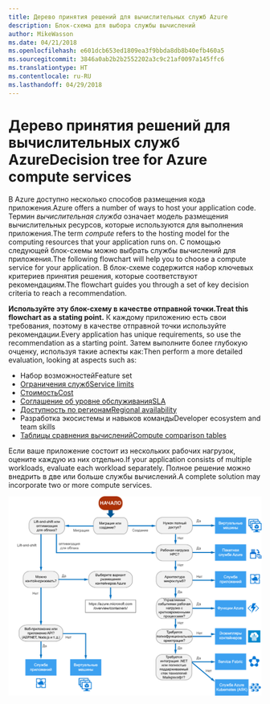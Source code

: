 ```yaml
---
title: Дерево принятия решений для вычислительных служб Azure
description: Блок-схема для выбора службы вычислений
author: MikeWasson
ms.date: 04/21/2018
ms.openlocfilehash: e601dcb653ed1809ea3f9bbda8db8b40efb460a5
ms.sourcegitcommit: 3846a0ab2b2b2552202a3c9c21af0097a145ffc6
ms.translationtype: HT
ms.contentlocale: ru-RU
ms.lasthandoff: 04/29/2018
---
```

# <a name="decision-tree-for-azure-compute-services"></a><span data-ttu-id="e5244-103">Дерево принятия решений для вычислительных служб Azure</span><span class="sxs-lookup"><span data-stu-id="e5244-103">Decision tree for Azure compute services</span></span>

<span data-ttu-id="e5244-104">В Azure доступно несколько способов размещения кода приложения.</span><span class="sxs-lookup"><span data-stu-id="e5244-104">Azure offers a number of ways to host your application code.</span></span> <span data-ttu-id="e5244-105">Термин *вычислительная служба* означает модель размещения вычислительных ресурсов, которые используются для выполнения приложения.</span><span class="sxs-lookup"><span data-stu-id="e5244-105">The term *compute* refers to the hosting model for the computing resources that your application runs on.</span></span> <span data-ttu-id="e5244-106">С помощью следующей блок-схемы можно выбрать службы вычислений для приложения.</span><span class="sxs-lookup"><span data-stu-id="e5244-106">The following flowchart will help you to choose a compute service for your application.</span></span> <span data-ttu-id="e5244-107">В блок-схеме содержится набор ключевых критериев принятия решения, которые соответствуют рекомендациям.</span><span class="sxs-lookup"><span data-stu-id="e5244-107">The flowchart guides you through a set of key decision criteria to reach a recommendation.</span></span> 

<span data-ttu-id="e5244-108">**Используйте эту блок-схему в качестве отправной точки.**</span><span class="sxs-lookup"><span data-stu-id="e5244-108">**Treat this flowchart as a stating point.**</span></span> <span data-ttu-id="e5244-109">К каждому приложению есть свои требования, поэтому в качестве отправной точки используйте рекомендации.</span><span class="sxs-lookup"><span data-stu-id="e5244-109">Every application has unique requirements, so use the recommendation as a starting point.</span></span> <span data-ttu-id="e5244-110">Затем выполните более глубокую очценку, используя такие аспекты как:</span><span class="sxs-lookup"><span data-stu-id="e5244-110">Then perform a more detailed evaluation, looking at aspects such as:</span></span>
 
- <span data-ttu-id="e5244-111">Набор возможностей</span><span class="sxs-lookup"><span data-stu-id="e5244-111">Feature set</span></span>
- [<span data-ttu-id="e5244-112">Ограничения служб</span><span class="sxs-lookup"><span data-stu-id="e5244-112">Service limits</span></span>](/azure/azure-subscription-service-limits)
- [<span data-ttu-id="e5244-113">Стоимость</span><span class="sxs-lookup"><span data-stu-id="e5244-113">Cost</span></span>](https://azure.microsoft.com/pricing/)
- [<span data-ttu-id="e5244-114">Соглашение об уровне обслуживания</span><span class="sxs-lookup"><span data-stu-id="e5244-114">SLA</span></span>](https://azure.microsoft.com/support/legal/sla/)
- [<span data-ttu-id="e5244-115">Доступность по регионам</span><span class="sxs-lookup"><span data-stu-id="e5244-115">Regional availability</span></span>](https://azure.microsoft.com/global-infrastructure/services/)
- <span data-ttu-id="e5244-116">Разработка экосистемы и навыков команды</span><span class="sxs-lookup"><span data-stu-id="e5244-116">Developer ecosystem and team skills</span></span>
- [<span data-ttu-id="e5244-117">Таблицы сравнения вычислений</span><span class="sxs-lookup"><span data-stu-id="e5244-117">Compute comparison tables</span></span>](./compute-comparison.md)

<span data-ttu-id="e5244-118">Если ваше приложение состоит из нескольких рабочих нагрузок, оцените каждую из них отдельно.</span><span class="sxs-lookup"><span data-stu-id="e5244-118">If your application consists of multiple workloads, evaluate each workload separately.</span></span> <span data-ttu-id="e5244-119">Полное решение можно внедрить в две или больше службы вычислений.</span><span class="sxs-lookup"><span data-stu-id="e5244-119">A complete solution may incorporate two or more compute services.</span></span>

![](../images/compute-decision-tree.svg)

